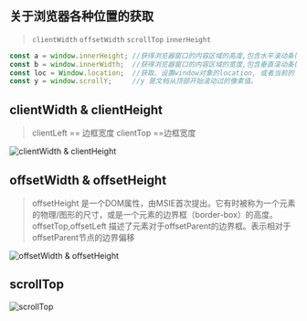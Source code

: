 ## 关于浏览器各种位置的获取
> `clientWidth` `offsetWidth` `scrollTop` `innerHeight`

```js
const a = window.innerHeight; //获得浏览器窗口的内容区域的高度,包含水平滚动条(如果有的话).
const b = window.innerWidth;  //获得浏览器窗口的内容区域的宽度,包含垂直滚动条(如果有的话).
const loc = Window.location;  //获取、设置window对象的location, 或者当前的 URL.
const y = window.scrollY;     //y 是文档从顶部开始滚动过的像素值。   

```
## clientWidth & clientHeight

>clientLeft == 边框宽度 clientTop ==边框宽度

![clientWidth & clientHeight](https://developer.mozilla.org/@api/deki/files/185/=Dimensions-client.png)

## offsetWidth & offsetHeight

> offsetHeight 是一个DOM属性，由MSIE首次提出。它有时被称为一个元素的物理/图形的尺寸，或是一个元素的边界框（border-box）的高度。
> offsetTop,offsetLeft 描述了元素对于offsetParent的边界框。表示相对于offsetParent节点的边界偏移

![offsetWidth & offsetHeight](https://developer.mozilla.org/@api/deki/files/186/=Dimensions-offset.png)

## scrollTop
![scrollTop](https://developer.mozilla.org/@api/deki/files/842/=ScrollTop.png)

